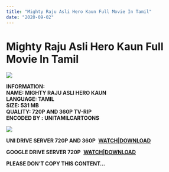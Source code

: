 ```yaml
---
title: "Mighty Raju Asli Hero Kaun Full Movie In Tamil"
date: "2020-09-02"
---
```


# Mighty Raju Asli Hero Kaun Full Movie In Tamil

[![](https://1.bp.blogspot.com/-nLYc60RCodc/X0aPiIMrD2I/AAAAAAAACoE/LOwGznmVDdkNIUzeWQQVDlnS30SOZgtHgCLcBGAsYHQ/w400-h225/Mighty{c48f4630022c0d57354920639953d21a0626fbbe35cb91b826b45669a52e752e}2BRaju{c48f4630022c0d57354920639953d21a0626fbbe35cb91b826b45669a52e752e}2BAsli{c48f4630022c0d57354920639953d21a0626fbbe35cb91b826b45669a52e752e}2BHero{c48f4630022c0d57354920639953d21a0626fbbe35cb91b826b45669a52e752e}2BKaun.jpg)](https://1.bp.blogspot.com/-nLYc60RCodc/X0aPiIMrD2I/AAAAAAAACoE/LOwGznmVDdkNIUzeWQQVDlnS30SOZgtHgCLcBGAsYHQ/s1048/Mighty{c48f4630022c0d57354920639953d21a0626fbbe35cb91b826b45669a52e752e}2BRaju{c48f4630022c0d57354920639953d21a0626fbbe35cb91b826b45669a52e752e}2BAsli{c48f4630022c0d57354920639953d21a0626fbbe35cb91b826b45669a52e752e}2BHero{c48f4630022c0d57354920639953d21a0626fbbe35cb91b826b45669a52e752e}2BKaun.jpg)

**INFORMATION:  
NAME: MIGHTY RAJU ASLI HERO KAUN  
LANGUAGE: TAMIL  
SIZE: 531 MB   
QUALITY: 720P AND 360P TV-RIP  
ENCODED BY :** **UNITAMILCARTOONS**

[![](https://1.bp.blogspot.com/-FvHvTob6LVs/X0aPzOSj2TI/AAAAAAAACoM/lwOa1oiyZR8J1edRyp0IdpSwM-7WHOqEQCLcBGAsYHQ/w300-h400/Mighty{c48f4630022c0d57354920639953d21a0626fbbe35cb91b826b45669a52e752e}2BRaju{c48f4630022c0d57354920639953d21a0626fbbe35cb91b826b45669a52e752e}2BAsli{c48f4630022c0d57354920639953d21a0626fbbe35cb91b826b45669a52e752e}2BHero{c48f4630022c0d57354920639953d21a0626fbbe35cb91b826b45669a52e752e}2BKaun.jpg)](https://1.bp.blogspot.com/-FvHvTob6LVs/X0aPzOSj2TI/AAAAAAAACoM/lwOa1oiyZR8J1edRyp0IdpSwM-7WHOqEQCLcBGAsYHQ/s1600/Mighty{c48f4630022c0d57354920639953d21a0626fbbe35cb91b826b45669a52e752e}2BRaju{c48f4630022c0d57354920639953d21a0626fbbe35cb91b826b45669a52e752e}2BAsli{c48f4630022c0d57354920639953d21a0626fbbe35cb91b826b45669a52e752e}2BHero{c48f4630022c0d57354920639953d21a0626fbbe35cb91b826b45669a52e752e}2BKaun.jpg)

**UNI DRIVE SERVER 720P AND 360P**  **[WATCH](https://gplinks.co/2X1nnZ)|[DOWNLOAD](https://gplinks.co/yoM4on)**

**GOOGLE DRIVE SERVER 720P**  **[WATCH|DOWNLOAD](https://gplinks.co/d2iS3)**

**PLEASE DON’T COPY THIS CONTENT…**
